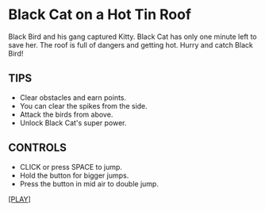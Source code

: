 # Black Cat on a Hot Tin Roof
Black Bird and his gang captured Kitty.
Black Cat has only one minute left to save her.
The roof is full of dangers and getting hot.
Hurry and catch Black Bird!

## TIPS
- Clear obstacles and earn points.
- You can clear the spikes from the side.
- Attack the birds from above.
- Unlock Black Cat's super power.

## CONTROLS
- CLICK or press SPACE to jump.
- Hold the button for bigger jumps.
- Press the button in mid air to double jump.

[[PLAY]](https://tricsi.github.io/blackcat/build/)

